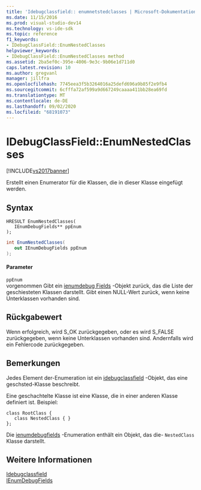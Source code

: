 ```yaml
---
title: 'Idebugclassfield:: enumnetstedclasses | Microsoft-Dokumentation'
ms.date: 11/15/2016
ms.prod: visual-studio-dev14
ms.technology: vs-ide-sdk
ms.topic: reference
f1_keywords:
- IDebugClassField::EnumNestedClasses
helpviewer_keywords:
- IDebugClassField::EnumNestedClasses method
ms.assetid: 2ba5ef0c-395e-4006-9e3c-9b06e1d711d0
caps.latest.revision: 10
ms.author: gregvanl
manager: jillfra
ms.openlocfilehash: 7745eea3f5b3264016a25defd696a9b85f2e9fb4
ms.sourcegitcommit: 6cfffa72af599a9d667249caaaa411bb28ea69fd
ms.translationtype: MT
ms.contentlocale: de-DE
ms.lasthandoff: 09/02/2020
ms.locfileid: "68191073"
---
```

# <a name="idebugclassfieldenumnestedclasses"></a>IDebugClassField::EnumNestedClasses
[!INCLUDE[vs2017banner](../../../includes/vs2017banner.md)]

Erstellt einen Enumerator für die Klassen, die in dieser Klasse eingefügt werden.  
  
## <a name="syntax"></a>Syntax  
  
```cpp#  
HRESULT EnumNestedClasses(   
   IEnumDebugFields** ppEnum  
);  
```  
  
```csharp  
int EnumNestedClasses(  
   out IEnumDebugFields ppEnum  
);  
```  
  
#### <a name="parameters"></a>Parameter  
 `ppEnum`  
 vorgenommen Gibt ein [ienumdebug Fields](../../../extensibility/debugger/reference/ienumdebugfields.md) -Objekt zurück, das die Liste der geschiesteten Klassen darstellt. Gibt einen NULL-Wert zurück, wenn keine Unterklassen vorhanden sind.  
  
## <a name="return-value"></a>Rückgabewert  
 Wenn erfolgreich, wird S_OK zurückgegeben, oder es wird S_FALSE zurückgegeben, wenn keine Unterklassen vorhanden sind. Andernfalls wird ein Fehlercode zurückgegeben.  
  
## <a name="remarks"></a>Bemerkungen  
 Jedes Element der-Enumeration ist ein [idebugclassfield](../../../extensibility/debugger/reference/idebugclassfield.md) -Objekt, das eine geschsted-Klasse beschreibt.  
  
 Eine geschachtelte Klasse ist eine Klasse, die in einer anderen Klasse definiert ist. Beispiel:  
  
```  
class RootClass {  
   class NestedClass { }  
};  
```  
  
 Die [ienumdebugfields](../../../extensibility/debugger/reference/ienumdebugfields.md) -Enumeration enthält ein Objekt, das die- `NestedClass` Klasse darstellt.  
  
## <a name="see-also"></a>Weitere Informationen  
 [Idebugclassfield](../../../extensibility/debugger/reference/idebugclassfield.md)   
 [IEnumDebugFields](../../../extensibility/debugger/reference/ienumdebugfields.md)
